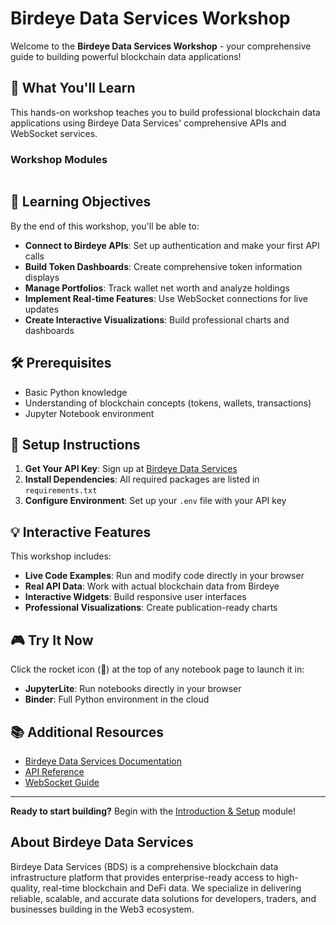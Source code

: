 # Birdeye Data Services Workshop

Welcome to the **Birdeye Data Services Workshop** - your comprehensive guide to building powerful blockchain data applications!

## 🚀 What You'll Learn

This hands-on workshop teaches you to build professional blockchain data applications using Birdeye Data Services' comprehensive APIs and WebSocket services.

### Workshop Modules

```{tableofcontents}
```

## 🎯 Learning Objectives

By the end of this workshop, you'll be able to:

- **Connect to Birdeye APIs**: Set up authentication and make your first API calls
- **Build Token Dashboards**: Create comprehensive token information displays
- **Manage Portfolios**: Track wallet net worth and analyze holdings
- **Implement Real-time Features**: Use WebSocket connections for live updates
- **Create Interactive Visualizations**: Build professional charts and dashboards

## 🛠 Prerequisites

- Basic Python knowledge
- Understanding of blockchain concepts (tokens, wallets, transactions)
- Jupyter Notebook environment

## 🔧 Setup Instructions

1. **Get Your API Key**: Sign up at [Birdeye Data Services](https://bds.birdeye.so)
2. **Install Dependencies**: All required packages are listed in `requirements.txt`
3. **Configure Environment**: Set up your `.env` file with your API key

## 💡 Interactive Features

This workshop includes:

- **Live Code Examples**: Run and modify code directly in your browser
- **Real API Data**: Work with actual blockchain data from Birdeye
- **Interactive Widgets**: Build responsive user interfaces
- **Professional Visualizations**: Create publication-ready charts

## 🎮 Try It Now

Click the rocket icon (🚀) at the top of any notebook page to launch it in:
- **JupyterLite**: Run notebooks directly in your browser
- **Binder**: Full Python environment in the cloud

## 📚 Additional Resources

- [Birdeye Data Services Documentation](https://docs.birdeye.so)
- [API Reference](https://docs.birdeye.so/reference)
- [WebSocket Guide](https://docs.birdeye.so/docs/websocket)

---

**Ready to start building?** Begin with the [Introduction & Setup](00_Introduction.ipynb) module!

## About Birdeye Data Services

Birdeye Data Services (BDS) is a comprehensive blockchain data infrastructure platform that provides enterprise-ready access to high-quality, real-time blockchain and DeFi data. We specialize in delivering reliable, scalable, and accurate data solutions for developers, traders, and businesses building in the Web3 ecosystem.
